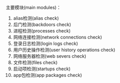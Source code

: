 主要模块(main modules)：
1. alias检测(alias check)
2. 后门检测(backdoors check)
3. 进程检测(processes check)
4. 网络连接检测(network connections check)
5. 登录日志检测(login logs check)
6. 用户历史操作检测(user history operations check)
7. 网络服务器检测(web severs check)
8. 文件检测(files check)
9. 启动项检测(startups check)
10. app包检测(app packages check)